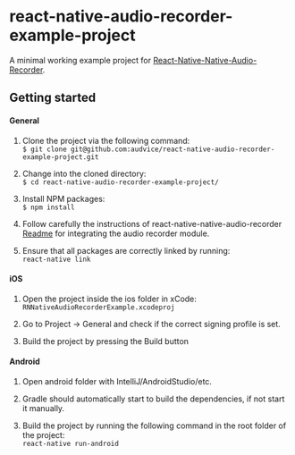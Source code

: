 # react-native-audio-recorder-example-project

A minimal working example project for [React-Native-Native-Audio-Recorder](https://github.com/audvice/react-native-native-audio-recorder).

## Getting started

#### General

1. Clone the project via the following command:  
`$ git clone git@github.com:audvice/react-native-audio-recorder-example-project.git`

2. Change into the cloned directory:  
`$ cd react-native-audio-recorder-example-project/`

3. Install NPM packages:  
`$ npm install`

4. Follow carefully the instructions of react-native-native-audio-recorder [ Readme](https://github.com/audvice/react-native-native-audio-recorder/blob/master/README.md) for integrating the audio recorder module.

5. Ensure that all packages are correctly linked by running:  
`react-native link`

#### iOS

1. Open the project inside the ios folder in xCode:  
`RNNativeAudioRecorderExample.xcodeproj`

2. Go to Project -> General and check if the correct signing profile is set.

3. Build the project by pressing the Build button

#### Android

1. Open android folder with IntelliJ/AndroidStudio/etc.  

2. Gradle should automatically start to build the dependencies, if not start it manually.

3. Build the project by running the following command in the root folder of the project:  
`react-native run-android`
